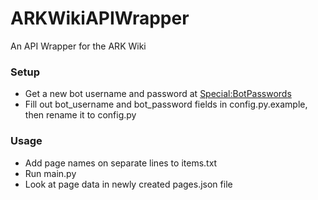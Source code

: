 # ARKWikiAPIWrapper
An API Wrapper for the ARK Wiki

### Setup
* Get a new bot username and password at [Special:BotPasswords](https://ark.gamepedia.com/Special:BotPasswords)
* Fill out bot_username and bot_password fields in config.py.example, then rename it to config.py


### Usage
* Add page names on separate lines to items.txt
* Run main.py
* Look at page data in newly created pages.json file